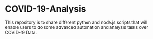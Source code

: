 # COVID-19-Analysis
This repository is to share different python and node.js scripts that will enable users to do some advanced automation and analysis tasks over COVID-19 Data.
